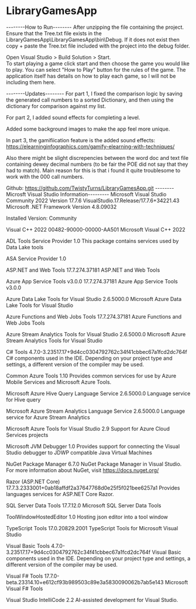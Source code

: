 # LibraryGamesApp

--------How to Run--------
After unzipping the file containing the project. 
Ensure that the Tree.txt file exists in the LibraryGamesApp\LibraryGamesApp\bin\Debug.
If it does not exist then copy + paste the Tree.txt file included with the project into the debug folder. 

Open Visual Studio > Build Solution > Start.  
To start playing a game click start and then choose the game you would like to play. 
You can select "How to Play" button for the rules of the game.
The application itself has details on how to play each game, so I will not be including them here. 

--------Updates--------
For part 1, I fixed the comparison logic by saving the generated call numbers to a sorted Dictionary, and then using the dictionary for comparison against my list. 

For part 2, I added sound effects for completing a level.

Added some background images to make the app feel more unique.

In part 3, the gamifiication feature is the added sound effects:
https://elearninginfographics.com/gamify-elearning-with-techniques/

Also there might be slight discrepencies between the word doc and text file containing dewey decimal numbers (to be fair the POE did not say that they had to match). Main reason for this is that i found it quite troublesome to work with the 000 call numbers. 

Github:
https://github.com/TwistyTurns/LibraryGamesApp.git
--------Microsft Visual Studio Information---------
Microsoft Visual Studio Community 2022
Version 17.7.6
VisualStudio.17.Release/17.7.6+34221.43
Microsoft .NET Framework
Version 4.8.09032

Installed Version: Community

Visual C++ 2022   00482-90000-00000-AA501
Microsoft Visual C++ 2022

ADL Tools Service Provider   1.0
This package contains services used by Data Lake tools

ASA Service Provider   1.0

ASP.NET and Web Tools   17.7.274.37181
ASP.NET and Web Tools

Azure App Service Tools v3.0.0   17.7.274.37181
Azure App Service Tools v3.0.0

Azure Data Lake Tools for Visual Studio   2.6.5000.0
Microsoft Azure Data Lake Tools for Visual Studio

Azure Functions and Web Jobs Tools   17.7.274.37181
Azure Functions and Web Jobs Tools

Azure Stream Analytics Tools for Visual Studio   2.6.5000.0
Microsoft Azure Stream Analytics Tools for Visual Studio

C# Tools   4.7.0-3.23517.17+9d4cc0304792762c34f41cbbec67a1fcd2dc764f
C# components used in the IDE. Depending on your project type and settings, a different version of the compiler may be used.

Common Azure Tools   1.10
Provides common services for use by Azure Mobile Services and Microsoft Azure Tools.

Microsoft Azure Hive Query Language Service   2.6.5000.0
Language service for Hive query

Microsoft Azure Stream Analytics Language Service   2.6.5000.0
Language service for Azure Stream Analytics

Microsoft Azure Tools for Visual Studio   2.9
Support for Azure Cloud Services projects

Microsoft JVM Debugger   1.0
Provides support for connecting the Visual Studio debugger to JDWP compatible Java Virtual Machines

NuGet Package Manager   6.7.0
NuGet Package Manager in Visual Studio. For more information about NuGet, visit https://docs.nuget.org/

Razor (ASP.NET Core)   17.7.3.2333001+0ab18affdf2a37647768d0e25f5f021bee6257a1
Provides languages services for ASP.NET Core Razor.

SQL Server Data Tools   17.7.12.0
Microsoft SQL Server Data Tools

ToolWindowHostedEditor   1.0
Hosting json editor into a tool window

TypeScript Tools   17.0.20829.2001
TypeScript Tools for Microsoft Visual Studio

Visual Basic Tools   4.7.0-3.23517.17+9d4cc0304792762c34f41cbbec67a1fcd2dc764f
Visual Basic components used in the IDE. Depending on your project type and settings, a different version of the compiler may be used.

Visual F# Tools   17.7.0-beta.23314.10+e612cf93b989503c89e3a5830090062b7ab5e143
Microsoft Visual F# Tools

Visual Studio IntelliCode   2.2
AI-assisted development for Visual Studio.
